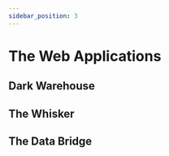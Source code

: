 ```yaml
---
sidebar_position: 3
---
```


# The Web Applications

## Dark Warehouse

## The Whisker

## The Data Bridge